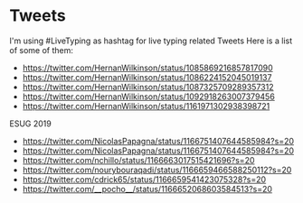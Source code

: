 # Tweets
I'm using #LiveTyping as hashtag for live typing related Tweets
Here is a list of some of them:
- https://twitter.com/HernanWilkinson/status/1085869216857817090
- https://twitter.com/HernanWilkinson/status/1086224152045019137
- https://twitter.com/HernanWilkinson/status/1087325709289357312
- https://twitter.com/HernanWilkinson/status/1092918263007379456
- https://twitter.com/HernanWilkinson/status/1161971302938398721

ESUG 2019
- https://twitter.com/NicolasPapagna/status/1166751407644585984?s=20
- https://twitter.com/NicolasPapagna/status/1166751407644585984?s=20
- https://twitter.com/nchillo/status/1166663017515421696?s=20
- https://twitter.com/nourybouraqadi/status/1166659466588250112?s=20
- https://twitter.com/cdrick65/status/1166659541423075328?s=20
- https://twitter.com/__pocho__/status/1166652068603584513?s=20
